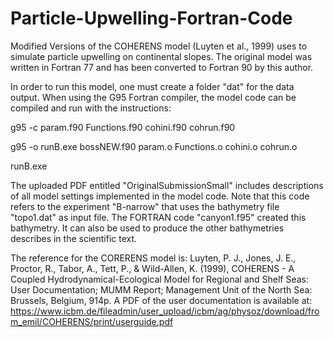 # Particle-Upwelling-Fortran-Code
Modified Versions of the COHERENS model (Luyten et al., 1999) uses to simulate particle upwelling on continental slopes. The original model was written in Fortran 77 and has been converted to Fortran 90 by this author.

In order to run this model, one must create a folder "dat" for the data output. When using the G95 Fortran compiler, the model code can be compiled and run with the instructions:

g95 -c param.f90 Functions.f90 cohini.f90 cohrun.f90

g95 -o runB.exe bossNEW.f90 param.o Functions.o cohini.o cohrun.o

runB.exe 

The uploaded PDF entitled "OriginalSubmissionSmall" includes descriptions of all model settings implemented in the model code. Note that this code refers to the experiment "B-narrow" that uses the bathymetry file "topo1.dat" as input file. The FORTRAN code "canyon1.f95" created this bathymetry. It can also be used to produce the other bathymetries describes in the scientific text.   

The reference for the CORERENS model is: Luyten, P. J., Jones, J. E., Proctor, R., Tabor, A., Tett, P., & Wild-Allen, K. (1999), COHERENS - A Coupled Hydrodynamical-Ecological Model for Regional and Shelf Seas: User Documentation; MUMM Report; Management Unit of the North Sea: Brussels, Belgium, 914p. A PDF of the user documentation is available at: https://www.icbm.de/fileadmin/user_upload/icbm/ag/physoz/download/from_emil/COHERENS/print/userguide.pdf

